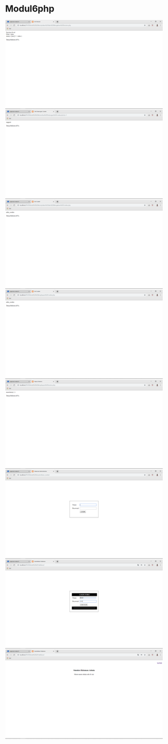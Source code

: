 # Modul6php
![alt text](https://github.com/farrelreginaldo/Modul6php/blob/master/Modul%206/SS/Screenshot%20(169).png?raw=true)
![alt text](https://github.com/farrelreginaldo/Modul6php/blob/master/Modul%206/SS/Screenshot%20(170).png?raw=true)
![alt text](https://github.com/farrelreginaldo/Modul6php/blob/master/Modul%206/SS/Screenshot%20(171).png?raw=true)
![alt text](https://github.com/farrelreginaldo/Modul6php/blob/master/Modul%206/SS/Screenshot%20(172).png?raw=true)
![alt text](https://github.com/farrelreginaldo/Modul6php/blob/master/Modul%206/SS/Screenshot%20(173).png?raw=true)
![alt text](https://github.com/farrelreginaldo/Modul6php/blob/master/Modul%206/SS/Screenshot%20(174).png?raw=true)
![alt text](https://github.com/farrelreginaldo/Modul6php/blob/master/Modul%206/SS/Screenshot%20(175).png?raw=true)
![alt text](https://github.com/farrelreginaldo/Modul6php/blob/master/Modul%206/SS/Screenshot%20(176).png?raw=true)

